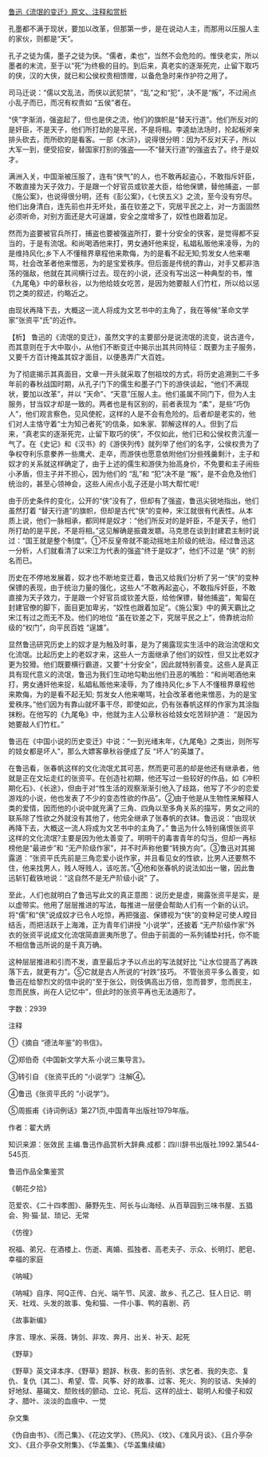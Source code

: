 [鲁迅《流氓的变迁》原文、注释和赏析](https://www.vrrw.net/wx/9596.html)

孔墨都不满于现状，要加以改革，但那第一步，是在说动人主，而那用以压服人主的家伙，则都是“天”。

孔子之徒为儒，墨子之徒为侠。“儒者，柔也”，当然不会危险的。惟侠老实，所以墨者的末流，至于以“死”为终极的目的。到后来，真老实的逐渐死完，止留下取巧的侠，汉的大侠，就已和公侯权贵相馈赠，以备危急时来作护符之用了。

司马迁说：“儒以文乱法，而侠以武犯禁”，“乱”之和“犯”，决不是“叛”，不过闹点小乱子而已，而况有权贵如 “五侯”者在。

“侠”字渐消，强盗起了，但也是侠之流，他们的旗帜是“替天行道”。他们所反对的是奸臣，不是天子，他们所打劫的是平民，不是将相。李逵劫法场时，抡起板斧来排头砍去，而所砍的是看客。一部《水浒》，说得很分明：因为不反对天子，所以大军一到，便受招安，替国家打别的强盗——不“替天行道”的强盗去了。终于是奴才。

满洲入关，中国渐被压服了，连有“侠气”的人，也不敢再起盗心，不敢指斥奸臣，不敢直接为天子效力，于是跟一个好官员或钦差大臣，给他保镳，替他捕盗，一部《施公案》，也说得很分明，还有《彭公案》，《七侠五义》之流，至今没有穷尽。他们出身清白，连先前也并无坏处，虽在钦差之下，究居平民之上，对一方面固然必须听命，对别方面还是大可逞雄，安全之度增多了，奴性也跟着加足。

然而为盗要被官兵所打，捕盗也要被强盗所打，要十分安全的侠客，是觉得都不妥当的，于是有流氓。和尚喝酒他来打，男女通奸他来捉，私娼私贩他来凌辱，为的是维持风化;乡下人不懂租界章程他来欺侮，为的是看不起无知;剪发女人他来嘲骂，社会改革者他来憎恶，为的是宝爱秩序。但后面是传统的靠山，对手又都非浩荡的强敌，他就在其间横行过去。现在的小说，还没有写出这一种典型的书，惟《九尾龟》中的章秋谷，以为他给妓女吃苦，是因为她要敲人们竹杠，所以给以惩罚之类的叙述，约略近之。

由现状再降下去，大概这一流人将成为文艺书中的主角了，我在等候“革命文学家”张资平“氏”的近作。



【析】 鲁迅的《流氓的变迁》，虽然文字的主要部分是说流氓的流变，说古道今，而其意则在于大中取小，从他们不断变迁中揭示出其共同特征：既要为主子服务，又要千方百计掩盖其奴才面目，以便愚弄广大百姓。

为了彻底揭示其真面目，文章一开头就采取了刨祖坟的方式，将历史追溯到二千多年前的春秋战国时期，从孔子门下的儒生和墨子门下的游侠谈起，“他们不满现状，要加以改革”，并以 “天命”、“天意”压服人主。他们虽属不同门下，但为人主服务，甘当奴才却是一致的。两者也是有区别的，前者表现为 “柔”，是些“巧伪人”，他们观言察色，见风使舵，这样的人是不会有危险的。后者却是老实的，他们对人主恪守着“士为知己者死”的信条，如朱家、郭解这样的人。但到了后来，“真老实的逐渐死完，止留下取巧的侠”，不仅如此，他们已和公侯权贵沆瀣一气了。在《史记》和《汉书》的《游侠列传》就列举了他们的名字，公侯权贵为了争权夺利乐意豢养一些鹰犬、走卒，而游侠也愿意依附他们分些残羹剩汁，主子和奴才的关系就这样确定了，由于上述的儒生和游侠为抬高身价，不免要和主子闹些小矛盾，但主子并不担心，因为他们的 “乱”和 “犯”决不是 “叛”，是不会危及他们统治的，甚至心领神会，这些人闹点小乱子还是小骂大帮忙呢!

由于历史条件的变化，公开的“侠”没有了，但却有了强盗，鲁迅尖锐地指出，他们虽然打着 “替天行道”的旗帜，但却是古代“侠”的变种，宋江就很有代表性。从本质上说，他们一脉相承，都同样是奴才：“他们所反对的是奸臣，不是天子，他们所打劫的是平民，不是将相。”这见解确是振聋发聩。马克思在谈到封建君主制时说过：“国王就是整个制度”。①不反皇帝就不能动摇地主阶级的统治。经过鲁迅这一分析，人们就看清了以宋江为代表的强盗“终于是奴才”，他们不过是 “侠” 的别名而已。

历史在不停地发展着，奴才也不断地变迁着，鲁迅又给我们分析了另一“侠”的变种保镖的表现，由于统治力量的强化，这些人“不敢再起盗心，不敢指斥奸臣，不敢直接为天子效力，于是跟一个好官员或钦差大臣，给他保镖，替他捕盗”，匍匐在封建官僚的脚下，面目更加卑劣，“奴性也跟着加足”。《施公案》中的黄天霸比之宋江有过之而无不及。他们的地位 “虽在钦差之下，究居平民之上”，倚靠统治阶级的“权门”，向平民百姓 “逞雄”。

显然鲁迅研究历史上的奴才是为触及时事，是为了揭露现实生活中的政治流氓和文化流氓。比起历史上的老奴才来，这些人一方面继承了他们的奴性，但又比老奴才更为狡猾。他们既要横行霸道，又要“十分安全”，因此就特别善变。这些人是真正具有现代意义的流氓，鲁迅为我们生动地勾勒出他们丑恶的嘴脸：“和尚喝酒他来打，男女通奸他来捉，私娼私贩他来凌辱，为了维持风化;乡下人不懂租界章程他来欺侮，为的是看不起无知; 剪发女人他来嘲骂，社会改革者他来憎恶，为的是宝爱秩序。”他们因为有靠山就坏事干尽，即使如此，仍有张春帆这样的作家为其涂脂抹粉。在他写的《九尾龟》中，他就为主人公章秋谷给妓女吃苦辩护道： “是因为她要敲人们竹杠。”

鲁迅在《中国小说的历史变迁》中说：“一到光绪末年，《九尾龟》之类出，则所写的妓女都是坏人”，那么大嫖客章秋谷便成了反 “坏人”的英雄了。

在鲁迅看，张春帆这样的文化流氓尤其可恶，然而更可恶的却是他还有继承者，他就是正在文坛走红的张资平。在创造社初期，他还写过一些较好的作品，如《冲积期化石》、《长途》，但由于对“性生活的观察渐渐引他入了歧路，他写了不少的恋爱游戏的小说，他也发表了不少的变态性欲的作品”。②由于他是从生物性来解释人类的爱情，因而他的小说中就充满了三角、四角以至多角关系的描写，男女之间的联系除了性欲之外就没有其他了，他完全继承了张春帆的衣钵。鲁迅说：“由现状再降下去，大概这一流人将成为文艺书中的主角了。” 鲁迅为什么特别痛恨张资平这样的文化流氓?主要是因为他太善变了。明明干的毒害青年的勾当，但却一再标榜他是“最进步”和 “无产阶级作家”，并不时声称他要“转换方向”。③鲁迅对其揭露道：“张资平氏先前是三角恋爱小说作家，并且看见女的性欲，比男人还要熬不住，他来找男人，贱人呀贱人，该吃苦。”④他和张春帆的说法如出一辙，因此鲁迅斩钉截铁地说：“这自然不是无产阶级小说” 了。

至此，人们也就明白了鲁迅写此文的真正意图：说历史是虚，揭露张资平是实，是以虚带实。他用了层层推进的写法，每推进一层便会帮助人们有一个新的认识。将“儒”和“侠”说成奴才已令人吃惊，再把强盗、保镖视为“侠”的变种足可使人瞠目结舌，而把活跃于上海滩，正为青年们讲授 “小说学”，还披着 “无产阶级作家”外衣的张资平说成文化流氓简直匪夷所思了。但由于前面的一系列铺垫衬托，你不能不相信鲁迅所说的是千真万确。

这种层层推进和引而不发，直至最后才予以点出的写法就好比 “让水位提高了再跌落下去，就更有力”。⑤它就是古人所说的“衬跌”技巧。 不管张资平多么善变，如鲁迅在给黎烈文的信中说的“至于张公，则伎俩高出万倍，忽而普罗，忽而民主，忽而民族，尚在人记忆中”，但此时的张资平再也无法遁形了。

字数：2939

注释

①《摘自 “德法年鉴”的书信》。

②郑伯奇《中国新文学大系·小说三集导言》。

③转引自 《张资平氏的 “小说学”》注解④。

④鲁迅《张资平氏的 “小说学”》。

⑤周振甫《诗词例话》第271页,中国青年出版社1979年版。

作者：翟大炳

知识来源：张效民 主编.鲁迅作品赏析大辞典.成都：四川辞书出版社.1992.第544-545页.

鲁迅作品全集鉴赏

《朝花夕拾》

范爱农、《二十四孝图》、藤野先生、阿长与山海经、从百草园到三味书屋、五猖会、狗·猫·鼠、琐记、无常

《仿徨》

祝福、弟兄、在酒楼上、伤逝、离婚、孤独者、高老夫子、示众、长明灯、肥皂、幸福的家庭

《呐喊》

《呐喊》自序、阿Q正传、白光、端午节、风波、故乡、孔乙己、狂人日记、明天、社戏、头发的故事、兔和猫、一件小事、鸭的喜剧、药

《故事新编》

序言、理水、采薇、铸剑、非攻、奔月、出关、补天、起死

《野草》

《野草》英文译本序、《野草》题辞、秋夜、影的告别、求乞者、我的失恋、复仇、复仇〔其二〕、希望、雪、风筝、好的故事、过客、死火、狗的驳诘、失掉的好地狱、墓碣文、颓败线的颤动、立论、死后、这样的战士、聪明人和傻子和奴才、腊叶、淡淡的血痕中、一觉

杂文集

《伪自由书》、《而己集》、《花边文学》、《热风》、《坟》、《准风月谈》、《且介亭杂文》、《且介亭杂文附集》、《华盖集》、《华盖集续编》

